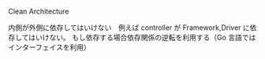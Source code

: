 Clean Architecture

内側が外側に依存してはいけない　例えば controller が Framework,Driver に依存してはいけない。
もし依存する場合依存関係の逆転を利用する（Go 言語ではインターフェイスを利用）
